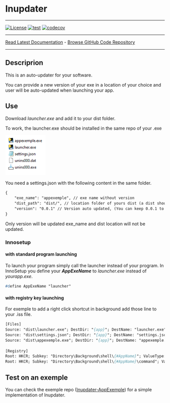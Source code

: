 # Inupdater

------------------------------------------------------------------------

[![License](https://img.shields.io/github/license/mashape/apistatus.svg)](https://pypi.org/project/isort/)
[![test](https://github.com/yoannmos/Inupdater/actions/workflows/ci.yml/badge.svg)](https://github.com/yoannmos/Inupdater)
[![codecov](https://codecov.io/gh/yoannmos/Inupdater/branch/master/graph/badge.svg?token=CV7RJU2RWM)](https://codecov.io/gh/yoannmos/Inupdater)

------------------------------------------------------------------------

[Read Latest Documentation](https://yoannmos.github.io/Inupdater/) - [Browse GitHub Code Repository](https://github.com/yoannmos/Inupdater/)

------------------------------------------------------------------------

## Descriprion

This is an auto-updater for your software.

You can provide a new version of your exe in a location of your choice and user will be auto-updated when launching your app.

<!-- Check the [appexemple](https://github.com/yoannmos/Inupdater-Appexemple) repository for recomended implementation. -->

## Use

Download *launcher.exe* and add it to your dist folder.

To work, the launcher.exe should be installed in the same repo of your .exe

![Typical install Folder](docs\images\folder.PNG)

You need a settings.json with the following content in the same folder.

```txt
{
    "exe_name": "appexemple", // exe name without version
    "dist_path": "dist/", // location folder of yours dist (a dist should look like : appexemple_1.0.2 = *exe_name*_*version*)
    "version": "0.0.1" // Version auto updated, (You can keep 0.0.1 to force update in first launch)
}
```

Only version will be updated exe_name and dist location will not be updated.

### Innosetup

#### with standard program launching

To launch your program simply call the launcher instead of your program.
In InnoSetup you define your ***AppExeName*** to *launcher.exe* instead of *yourapp.exe*.

```pascal
#define AppExeName "launcher"
```

#### with registry key launching

For exemple to add a right click shortcut in background add those line to your .iss file.  

```pascal
[Files]
Source: "dist\launcher.exe"; DestDir: "{app}"; DestName: "launcher.exe"
Source: "dist\settings.json"; DestDir: "{app}"; DestName: "settings.json"
Source: "dist\appexemple.exe"; DestDir: "{app}"; DestName: "appexemple.exe"

[Registry]
Root: HKCR; Subkey: "Directory\Background\shell\{#AppName}"; ValueType: string; ValueName: ""; ValueData: "&Appexemple"; Flags: uninsdeletekey
Root: HKCR; Subkey: "Directory\Background\shell\{#AppName}\command"; ValueType: string; ValueName: ""; ValueData: "{app}\launcher.exe"; Flags: uninsdeletekey
```

## Test on an exemple

You can check the exemple repo ([Inupdater-AppExemple](https://github.com/yoannmos/Inupdater-AppExemple)) for a simple implementation of Inupdater.
